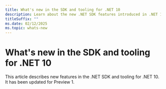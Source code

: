 ```yaml
---
title: What's new in the SDK and tooling for .NET 10
description: Learn about the new .NET SDK features introduced in .NET 10.
titleSuffix: ""
ms.date: 02/12/2025
ms.topic: whats-new
---
```


# What's new in the SDK and tooling for .NET 10

This article describes new features in the .NET SDK and tooling for .NET 10. It has been updated for Preview 1.
